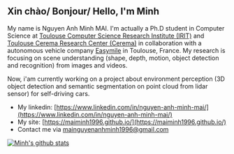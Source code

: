 ## Xin chào/ Bonjour/ Hello, I'm Minh

My name is Nguyen Anh Minh MAI. I'm actually a Ph.D student in Computer Science at [Toulouse Computer Science Research Institute (IRIT)](https://www.irit.fr/) and [Toulouse Cerema Research Center (Cerema)](https://www.cerema.fr/fr/innovation-recherche/recherche/equipes/sti-systemes-transports-intelligents-plus-securite) in collaboration with a autonomous vehicle company [Easymile](https://easymile.com/) in Toulouse, France.
My research is focusing on scene understanding (shape, depth, motion, object detection and recognition) from images and videos.

Now, i'am currently working on a project about environment perception (3D object detection and semantic segmentation on point cloud from lidar sensor) for self-driving cars.

- My linkedin: [https://www.linkedin.com/in/nguyen-anh-minh-mai/](https://www.linkedin.com/in/nguyen-anh-minh-mai/)
- My site: [https://maiminh1996.github.io/](https://maiminh1996.github.io/)
- Contact me via mainguyenanhminh1996@gmail.com

[![Minh's github stats](https://github-readme-stats.vercel.app/api?username=maiminh1996&count_private=true&show_icons=true)](https://github.com/anuraghazra/github-readme-stats)


